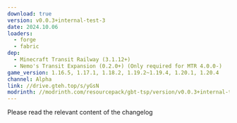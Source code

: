 ```yaml
---
download: true
version: v0.0.3+internal-test-3
date: 2024.10.06
loaders:
  - forge
  - fabric
dep:
  - Minecraft Transit Railway (3.1.12+)
  - Nemo's Transit Expansion (0.2.0+) (Only required for MTR 4.0.0-)
game_version: 1.16.5, 1.17.1, 1.18.2, 1.19.2~1.19.4, 1.20.1, 1.20.4
channel: Alpha
link: //drive.gteh.top/s/yGsN
modrinth: //modrinth.com/resourcepack/gbt-tsp/version/v0.0.3+internal-test-3
---
```


Please read the relevant content of the changelog

